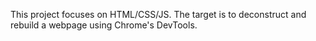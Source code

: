 This project focuses on HTML/CSS/JS.
The target is to deconstruct and rebuild a webpage using Chrome's DevTools.